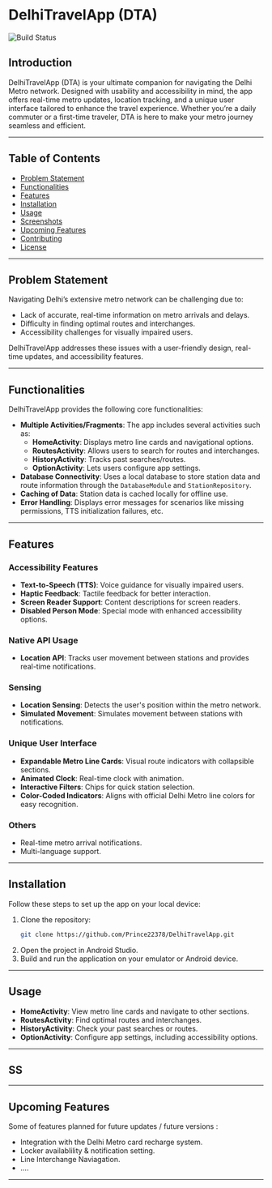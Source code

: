 # DelhiTravelApp (DTA)

![Build Status](https://img.shields.io/badge/build-passing-brightgreen)

## Introduction
DelhiTravelApp (DTA) is your ultimate companion for navigating the Delhi Metro network. Designed with usability and accessibility in mind, the app offers real-time metro updates, location tracking, and a unique user interface tailored to enhance the travel experience. Whether you’re a daily commuter or a first-time traveler, DTA is here to make your metro journey seamless and efficient.

---

## Table of Contents
- [Problem Statement](#problem-statement)
- [Functionalities](#functionalities)
- [Features](#features)
- [Installation](#installation)
- [Usage](#usage)
- [Screenshots](#screenshots)
- [Upcoming Features](#upcoming-features)
- [Contributing](#contributing)
- [License](#license)

---

## Problem Statement
Navigating Delhi’s extensive metro network can be challenging due to:
- Lack of accurate, real-time information on metro arrivals and delays.
- Difficulty in finding optimal routes and interchanges.
- Accessibility challenges for visually impaired users.

DelhiTravelApp addresses these issues with a user-friendly design, real-time updates, and accessibility features.

---

## Functionalities
DelhiTravelApp provides the following core functionalities:
- **Multiple Activities/Fragments**: The app includes several activities such as:
  - **HomeActivity**: Displays metro line cards and navigational options.
  - **RoutesActivity**: Allows users to search for routes and interchanges.
  - **HistoryActivity**: Tracks past searches/routes.
  - **OptionActivity**: Lets users configure app settings.
- **Database Connectivity**: Uses a local database to store station data and route information through the `DatabaseModule` and `StationRepository`.
- **Caching of Data**: Station data is cached locally for offline use.
- **Error Handling**: Displays error messages for scenarios like missing permissions, TTS initialization failures, etc.

---

## Features

### Accessibility Features
- **Text-to-Speech (TTS)**: Voice guidance for visually impaired users.
- **Haptic Feedback**: Tactile feedback for better interaction.
- **Screen Reader Support**: Content descriptions for screen readers.
- **Disabled Person Mode**: Special mode with enhanced accessibility options.

### Native API Usage
- **Location API**: Tracks user movement between stations and provides real-time notifications.

### Sensing
- **Location Sensing**: Detects the user's position within the metro network.
- **Simulated Movement**: Simulates movement between stations with notifications.

### Unique User Interface
- **Expandable Metro Line Cards**: Visual route indicators with collapsible sections.
- **Animated Clock**: Real-time clock with animation.
- **Interactive Filters**: Chips for quick station selection.
- **Color-Coded Indicators**: Aligns with official Delhi Metro line colors for easy recognition.

### Others
- Real-time metro arrival notifications.
- Multi-language support.
---

## Installation
Follow these steps to set up the app on your local device:
1. Clone the repository:
   ```bash
   git clone https://github.com/Prince22378/DelhiTravelApp.git
   ```
2. Open the project in Android Studio.
3. Build and run the application on your emulator or Android device.

---

## Usage
- **HomeActivity**: View metro line cards and navigate to other sections.
- **RoutesActivity**: Find optimal routes and interchanges.
- **HistoryActivity**: Check your past searches or routes.
- **OptionActivity**: Configure app settings, including accessibility options.

---

## SS

---

## Upcoming Features
Some of features planned for future updates / future versions :
- Integration with the Delhi Metro card recharge system.
- Locker availablility & notification setting.
- Line Interchange Naviagation.
- ....
---
